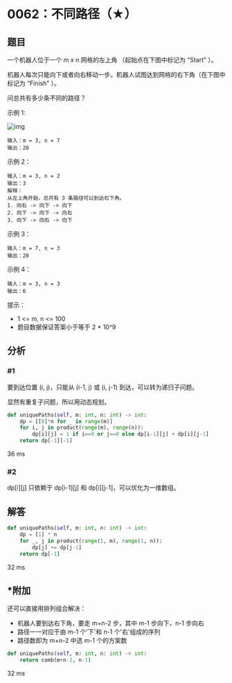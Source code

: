 # 0062：不同路径（★）


## 题目

一个机器人位于一个 m x n 网格的左上角 （起始点在下图中标记为 “Start” ）。

机器人每次只能向下或者向右移动一步。机器人试图达到网格的右下角（在下图中标记为 “Finish” ）。

问总共有多少条不同的路径？


示例 1:

![img](https://assets.leetcode.com/uploads/2018/10/22/robot_maze.png)

	输入：m = 3, n = 7
	输出：28

示例 2：

    输入：m = 3, n = 2
    输出：3
    解释：
    从左上角开始，总共有 3 条路径可以到达右下角。
    1. 向右 -> 向下 -> 向下
    2. 向下 -> 向下 -> 向右
    3. 向下 -> 向右 -> 向下

示例 3：

    输入：m = 7, n = 3
    输出：28

示例 4：

    输入：m = 3, n = 3
    输出：6

提示：
- 1 <= m, n <= 100
- 题目数据保证答案小于等于 2 * 10^9

## 分析

### #1

要到达位置 (i, j)，只能从 (i-1, j) 或 (i, j-1) 到达，可以转为递归子问题。

显然有重复子问题，所以用动态规划。

```python
def uniquePaths(self, m: int, n: int) -> int:
    dp = [[0]*n for _ in range(m)]
    for i, j in product(range(m), range(n)):
        dp[i][j] = 1 if i==0 or j==0 else dp[i-1][j] + dp[i][j-1]
    return dp[-1][-1]
```
36 ms

### #2

dp[i][j] 只依赖于 dp[i-1][j] 和 dp[i][j-1]，可以优化为一维数组。

## 解答

```python
def uniquePaths(self, m: int, n: int) -> int:
    dp = [1] * n
    for _, j in product(range(1, m), range(1, n)):
        dp[j] += dp[j-1]
    return dp[-1]
```
32 ms

## *附加

还可以直接用排列组合解决：
- 机器人要到达右下角，要走 m+n-2 步，其中 m-1 步向下，n-1 步向右
- 路径一一对应于由 m-1 个'下'和 n-1 个'右'组成的序列
- 路径数即为 m+n-2 中选 m-1 个的方案数

```python
def uniquePaths(self, m: int, n: int) -> int:
	return comb(m+n-2, n-1)
```
32 ms
